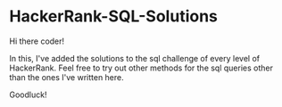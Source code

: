 # HackerRank-SQL-Solutions
Hi there coder! 

In this, I've added the solutions to the sql challenge of every level of HackerRank.
  Feel free to try out other methods for the sql queries other than the ones I've written here.


Goodluck!
